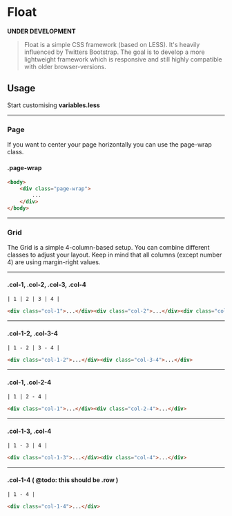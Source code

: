 # Float
**UNDER DEVELOPMENT**
> Float is a simple CSS framework (based on LESS). It's heavily influenced by Twitters Bootstrap. The goal is to develop a more lightweight framework which is responsive and still highly compatible with older browser-versions.

## Usage

Start customising **variables.less**

***

### Page

If you want to center your page horizontally you can use the page-wrap class.

#### .page-wrap
```html
<body>
    <div class="page-wrap">
        ...
    </div>
</body>
```
***

### Grid

The Grid is a simple 4-column-based setup. You can combine different classes to adjust your layout. Keep in mind that all columns (except number 4) are using margin-right values.

***

#### .col-1, .col-2, .col-3, .col-4 

```    
| 1 | 2 | 3 | 4 |     
```

```html
<div class="col-1">...</div><div class="col-2">...</div><div class="col-3">...</div><div class="col-4">...</div>
```

*** 

#### .col-1-2, .col-3-4

```    
| 1 - 2 | 3 - 4 |     
```

```html
<div class="col-1-2">...</div><div class="col-3-4">...</div>
```

***

#### .col-1, .col-2-4

```    
| 1 | 2 - 4 |     
```

```html
<div class="col-1">...</div><div class="col-2-4">...</div>
```

***

#### .col-1-3, .col-4 

```    
| 1 - 3 | 4 |     
```

```html
<div class="col-1-3">...</div><div class="col-4">...</div>
```

***

#### .col-1-4 ( @todo: this should be .row )

```    
| 1 - 4 |     
```

```html
<div class="col-1-4">...</div>
```
